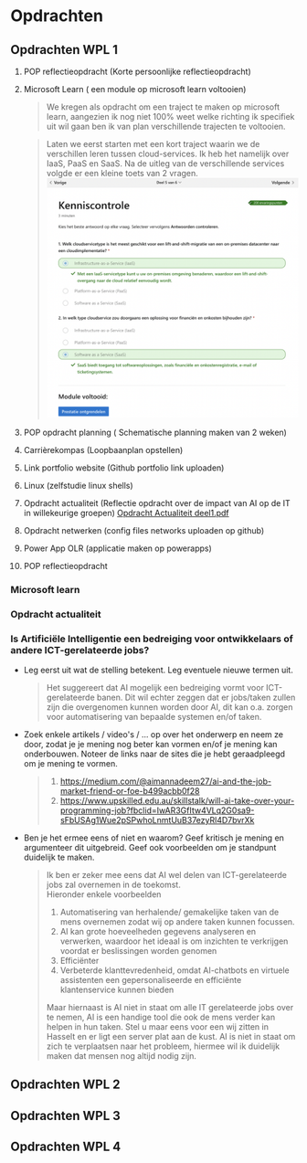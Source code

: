 # Opdrachten

## Opdrachten WPL 1
1. POP reflectieopdracht (Korte persoonlijke reflectieopdracht)

2. Microsoft Learn ( een module op microsoft learn voltooien)
   >We kregen als opdracht om een traject te maken op microsoft learn, aangezien ik nog niet 100% weet welke richting ik specifiek uit wil gaan ben ik van plan verschillende trajecten te voltooien.

   >Laten we eerst starten met een kort traject waarin we de verschillen leren tussen cloud-services. Ik heb het namelijk over IaaS, PaaS en SaaS. Na de uitleg van de verschillende services volgde er een kleine toets van 2 vragen.
   >![Microsoft Learn](../images/MicrosoftLearn1.png)


3. POP opdracht planning ( Schematische planning maken van 2 weken)

4. Carrièrekompas (Loopbaanplan opstellen)

5. Link portfolio website (Github portfolio link uploaden)

6. Linux (zelfstudie linux shells)

7. Opdracht actualiteit (Reflectie opdracht over de impact van AI op de IT in willekeurige groepen)
   [Opdracht Actualiteit deel1.pdf](../images/Opdracht%20Actua%201.pdf)
   
   
9. Opdracht netwerken (config files networks uploaden op github)

10. Power App OLR (applicatie maken op powerapps)

11. POP reflectieopdracht


### Microsoft learn


### Opdracht actualiteit
### Is Artificiële Intelligentie een bedreiging voor ontwikkelaars of andere ICT-gerelateerde jobs? ###

- Leg eerst uit wat de stelling betekent. Leg eventuele nieuwe termen uit.
  > Het suggereert dat AI mogelijk een bedreiging vormt voor ICT-gerelateerde banen. Dit wil echter zeggen dat er jobs/taken zullen zijn die overgenomen kunnen worden door
  > AI, dit kan o.a. zorgen voor automatisering van bepaalde systemen en/of taken.
   
- Zoek enkele artikels / video's / ... op over het onderwerp en neem ze door, zodat je je mening nog beter kan vormen en/of je mening kan onderbouwen. Noteer de links naar de sites die je hebt geraadpleegd om je mening te vormen.
  > 1. https://medium.com/@aimannadeem27/ai-and-the-job-market-friend-or-foe-b499acbb0f28
  > 2. https://www.upskilled.edu.au/skillstalk/will-ai-take-over-your-programming-job?fbclid=IwAR3GfItw4VLq2G0sa9-sFbUSAg1Wue2pSPwhoLnmtUuB37ezyRl4D7bvrXk
- Ben je het ermee eens of niet en waarom? Geef kritisch je mening en argumenteer dit uitgebreid. Geef ook voorbeelden om je standpunt 
  duidelijk te maken. 
  > Ik ben er zeker mee eens dat AI wel delen van ICT-gerelateerde jobs zal overnemen in de toekomst. <br>
  > Hieronder enkele voorbeelden
  >  1. Automatisering van herhalende/ gemakelijke taken van de mens overnemen zodat wij op andere taken kunnen focussen. 
  >  2. AI kan grote hoeveelheden gegevens analyseren en verwerken, waardoor het ideaal is om inzichten te verkrijgen voordat er beslissingen worden genomen
  >  3. Efficiënter
  >  4. Verbeterde klanttevredenheid, omdat AI-chatbots en virtuele assistenten  een gepersonaliseerde en efficiënte klantenservice kunnen bieden
  >     
  > Maar hiernaast is AI niet in staat om alle IT gerelateerde jobs over te nemen, AI is een handige tool die ook de mens verder kan helpen in hun taken.
  > Stel u maar eens voor een wij zitten in Hasselt en er ligt een server plat aan de kust. AI is niet in staat om zich te verplaatsen naar het probleem, hiermee wil ik duidelijk maken dat mensen nog altijd nodig zijn.


## Opdrachten WPL 2

## Opdrachten WPL 3

## Opdrachten WPL 4
